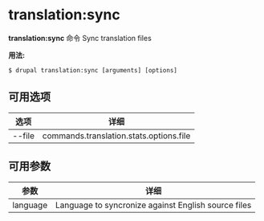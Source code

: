 # translation:sync
**translation:sync** 命令 Sync translation files

**用法:**
```
$ drupal translation:sync [arguments] [options] 
```

## 可用选项
选项 | 详细
-------|-------------
--file | commands.translation.stats.options.file

## 可用参数
参数 | 详细
---------|-------------
language | Language to syncronize against English source files
